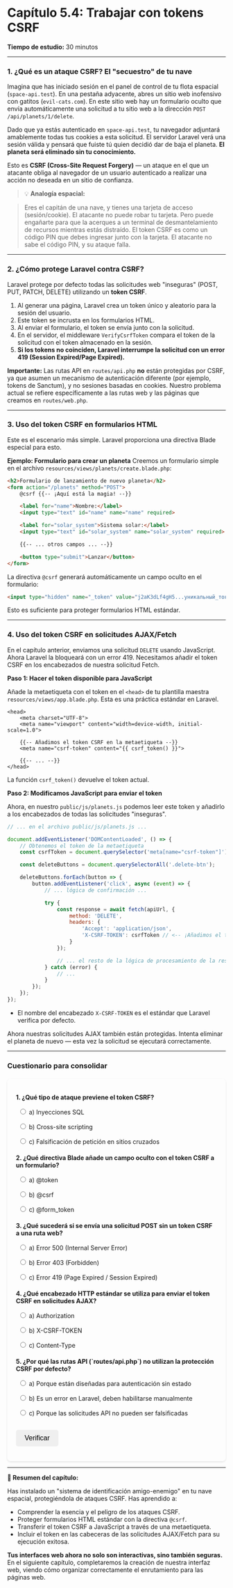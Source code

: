 # **Capítulo 5.4: Trabajar con tokens CSRF**
**Tiempo de estudio:** 30 minutos

---

### **1. ¿Qué es un ataque CSRF? El "secuestro" de tu nave**

Imagina que has iniciado sesión en el panel de control de tu flota espacial (`space-api.test`). En una pestaña adyacente, abres un sitio web inofensivo con gatitos (`evil-cats.com`). En este sitio web hay un formulario oculto que envía automáticamente una solicitud a tu sitio web a la dirección `POST /api/planets/1/delete`.

Dado que ya estás autenticado en `space-api.test`, tu navegador adjuntará amablemente todas tus cookies a esta solicitud. El servidor Laravel verá una sesión válida y pensará que fuiste tú quien decidió dar de baja el planeta. **El planeta será eliminado sin tu conocimiento.**

Esto es **CSRF (Cross-Site Request Forgery)** — un ataque en el que un atacante obliga al navegador de un usuario autenticado a realizar una acción no deseada en un sitio de confianza.

> 💡 **Analogía espacial:**

> Eres el capitán de una nave, y tienes una tarjeta de acceso (sesión/cookie). El atacante no puede robar tu tarjeta. Pero puede engañarte para que la acerques a un terminal de desmantelamiento de recursos mientras estás distraído. El token CSRF es como un código PIN que debes ingresar junto con la tarjeta. El atacante no sabe el código PIN, y su ataque falla.

---

### **2. ¿Cómo protege Laravel contra CSRF?**

Laravel protege por defecto todas las solicitudes web "inseguras" (POST, PUT, PATCH, DELETE) utilizando un **token CSRF**.

1.  Al generar una página, Laravel crea un token único y aleatorio para la sesión del usuario.
2.  Este token se incrusta en los formularios HTML.
3.  Al enviar el formulario, el token se envía junto con la solicitud.
4.  En el servidor, el middleware `VerifyCsrfToken` compara el token de la solicitud con el token almacenado en la sesión.
5.  **Si los tokens no coinciden, Laravel interrumpe la solicitud con un error 419 (Session Expired/Page Expired).**

**Importante:** Las rutas API en `routes/api.php` **no** están protegidas por CSRF, ya que asumen un mecanismo de autenticación diferente (por ejemplo, tokens de Sanctum), y no sesiones basadas en cookies. Nuestro problema actual se refiere específicamente a las rutas web y las páginas que creamos en `routes/web.php`.

---

### **3. Uso del token CSRF en formularios HTML**
Este es el escenario más simple. Laravel proporciona una directiva Blade especial para esto.

**Ejemplo: Formulario para crear un planeta**
Creemos un formulario simple en el archivo `resources/views/planets/create.blade.php`:

```html
<h2>Formulario de lanzamiento de nuevo planeta</h2>
<form action="/planets" method="POST">
    @csrf {{-- ¡Aquí está la magia! --}}

    <label for="name">Nombre:</label>
    <input type="text" id="name" name="name" required>

    <label for="solar_system">Sistema solar:</label>
    <input type="text" id="solar_system" name="solar_system" required>

    {{-- ... otros campos ... --}}

    <button type="submit">Lanzar</button>
</form>
```

La directiva `@csrf` generará automáticamente un campo oculto en el formulario:
```html
<input type="hidden" name="_token" value="j2aK3dLf4gH5...уникальный_токен...">
```

Esto es suficiente para proteger formularios HTML estándar.

---

### **4. Uso del token CSRF en solicitudes AJAX/Fetch**

En el capítulo anterior, enviamos una solicitud `DELETE` usando JavaScript. Ahora Laravel la bloqueará con un error 419. Necesitamos añadir el token CSRF en los encabezados de nuestra solicitud Fetch.

**Paso 1: Hacer el token disponible para JavaScript**

Añade la metaetiqueta con el token en el `<head>` de tu plantilla maestra `resources/views/app.blade.php`. Esta es una práctica estándar en Laravel.

```blade
<head>
    <meta charset="UTF-8">
    <meta name="viewport" content="width=device-width, initial-scale=1.0">

    {{-- Añadimos el token CSRF en la metaetiqueta --}}
    <meta name="csrf-token" content="{{ csrf_token() }}">

    {{-- ... --}}
</head>
```

La función `csrf_token()` devuelve el token actual.

**Paso 2: Modificamos JavaScript para enviar el token**

Ahora, en nuestro `public/js/planets.js` podemos leer este token y añadirlo a los encabezados de todas las solicitudes "inseguras".

```javascript
// ... en el archivo public/js/planets.js ...

document.addEventListener('DOMContentLoaded', () => {
    // Obtenemos el token de la metaetiqueta
    const csrfToken = document.querySelector('meta[name="csrf-token"]').getAttribute('content');

    const deleteButtons = document.querySelectorAll('.delete-btn');

    deleteButtons.forEach(button => {
        button.addEventListener('click', async (event) => {
            // ... lógica de confirmación ...

            try {
                const response = await fetch(apiUrl, {
                    method: 'DELETE',
                    headers: {
                        'Accept': 'application/json',
                        'X-CSRF-TOKEN': csrfToken // <-- ¡Añadimos el token en los encabezados!
                    }
                });

                // ... el resto de la lógica de procesamiento de la respuesta ...
            } catch (error) {
                // ...
            }
        });
    });
});
```

-   El nombre del encabezado `X-CSRF-TOKEN` es el estándar que Laravel verifica por defecto.

Ahora nuestras solicitudes AJAX también están protegidas. Intenta eliminar el planeta de nuevo — esta vez la solicitud se ejecutará correctamente.

---

### **Cuestionario para consolidar**

<style>
    #quiz-container {
        border-radius: 8px;
        padding: 20px;
        margin-top: 20px;
        box-shadow: 0 2px 4px rgba(0,0,0,0.1);
    }
    .question {
        margin-bottom: 15px;
    }
    .question p {
        font-weight: bold;
        margin-bottom: 10px;
    }
    #quiz-container label {
        display: block;
        margin-bottom: 5px;
        cursor: pointer;
        padding: 5px;
        border-radius: 4px;
    }
    #quiz-container button {
        border: none;
        padding: 10px 20px;
        border-radius: 5px;
        cursor: pointer;
        font-size: 16px;
        margin-top: 10px;
    }
    #quiz-container button:hover {
    }
    #quiz-results {
        margin-top: 20px;
        padding: 15px;
        border-radius: 5px;
    }
</style>

<div id="quiz-container">
  <form id="quiz-form">
    <div class="question">
      <p>1. ¿Qué tipo de ataque previene el token CSRF?</p>
      <label><input type="radio" name="q1" value="a"> a) Inyecciones SQL</label>
      <label><input type="radio" name="q1" value="b"> b) Cross-site scripting</label>
      <label><input type="radio" name="q1" value="c"> c) Falsificación de petición en sitios cruzados</label>
    </div>
    <div class="question">
      <p>2. ¿Qué directiva Blade añade un campo oculto con el token CSRF a un formulario?</p>
      <label><input type="radio" name="q2" value="a"> a) @token</label>
      <label><input type="radio" name="q2" value="b"> b) @csrf</label>
      <label><input type="radio" name="q2" value="c"> c) @form_token</label>
    </div>
    <div class="question">
      <p>3. ¿Qué sucederá si se envía una solicitud POST sin un token CSRF a una ruta web?</p>
      <label><input type="radio" name="q3" value="a"> a) Error 500 (Internal Server Error)</label>
      <label><input type="radio" name="q3" value="b"> b) Error 403 (Forbidden)</label>
      <label><input type="radio" name="q3" value="c"> c) Error 419 (Page Expired / Session Expired)</label>
    </div>
    <div class="question">
      <p>4. ¿Qué encabezado HTTP estándar se utiliza para enviar el token CSRF en solicitudes AJAX?</p>
      <label><input type="radio" name="q4" value="a"> a) Authorization</label>
      <label><input type="radio" name="q4" value="b"> b) X-CSRF-TOKEN</label>
      <label><input type="radio" name="q4" value="c"> c) Content-Type</label>
    </div>
    <div class="question">
      <p>5. ¿Por qué las rutas API (`routes/api.php`) no utilizan la protección CSRF por defecto?</p>
      <label><input type="radio" name="q5" value="a"> a) Porque están diseñadas para autenticación sin estado</label>
      <label><input type="radio" name="q5" value="b"> b) Es un error en Laravel, deben habilitarse manualmente</label>
      <label><input type="radio" name="q5" value="c"> c) Porque las solicitudes API no pueden ser falsificadas</label>
    </div>
    <button type="button" onclick="checkQuizAnswers()">Verificar</button>
  </form>
  <div id="quiz-results" style="display:none;"></div>
</div>

<script>
  function checkQuizAnswers() {
    const correctAnswers = { q1: 'c', q2: 'b', q3: 'c', q4: 'b', q5: 'a' };
    const form = document.getElementById('quiz-form');
    const resultsContainer = document.getElementById('quiz-results');
    let score = 0;
    let resultsHTML = '<h4>Resultados:</h4><ul>';

    for (const [question, correctAnswer] of Object.entries(correctAnswers)) {
      const questionDiv = form.querySelector(`input[name="${question}"]`).closest('.question');
      const labels = questionDiv.querySelectorAll('label');
      labels.forEach(l => {
          l.style.color = 'inherit';
          l.style.fontWeight = 'normal';
          l.style.border = 'none';
      });

      const userAnswer = form.elements[question] ? form.elements[question].value : undefined;

      if (userAnswer) {
        const selectedLabel = form.querySelector(`input[name="${question}"][value="${userAnswer}"]`).parentElement;
        if (userAnswer === correctAnswer) {
          score++;
          selectedLabel.style.fontWeight = 'bold';
          resultsHTML += `<li>Pregunta ${question.slice(1)}: <span style="color:green;">¡Correcto!</span></li>`;
        } else {
          selectedLabel.style.fontWeight = 'bold';
          const correctLabel = form.querySelector(`input[name="${question}"][value="${correctAnswer}"]`).parentElement;
          correctLabel.style.fontWeight = 'bold';
          resultsHTML += `<li>Pregunta ${question.slice(1)}: <span style="color:red;">Incorrecto.</span> Respuesta correcta: <b>${correctAnswer.toUpperCase()}</b></li>`;
        }
      } else {
        resultsHTML += `<li>Pregunta ${question.slice(1)}: <span style="color:orange;">Sin respuesta.</span></li>`;
      }
    }

    resultsHTML += `</ul><p><b>Tu resultado: ${score} de ${Object.keys(correctAnswers).length}</b></p>`;
    resultsContainer.innerHTML = resultsHTML;
    resultsContainer.style.display = 'block';
  }
</script>

---
**🚀 Resumen del capítulo:**

Has instalado un "sistema de identificación amigo-enemigo" en tu nave espacial, protegiéndola de ataques CSRF. Has aprendido a:

-   Comprender la esencia y el peligro de los ataques CSRF.
-   Proteger formularios HTML estándar con la directiva `@csrf`.
-   Transferir el token CSRF a JavaScript a través de una metaetiqueta.
-   Incluir el token en las cabeceras de las solicitudes AJAX/Fetch para su ejecución exitosa.

**Tus interfaces web ahora no solo son interactivas, sino también seguras.** En el siguiente capítulo, completaremos la creación de nuestra interfaz web, viendo cómo organizar correctamente el enrutamiento para las páginas web.
